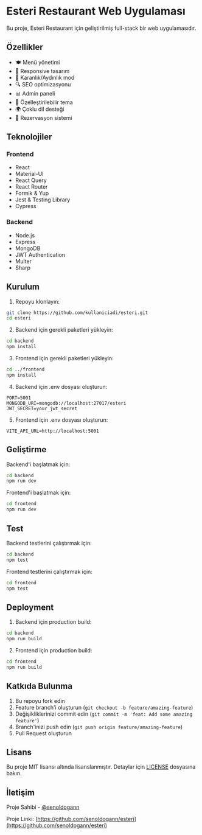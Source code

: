 # Esteri Restaurant Web Uygulaması

Bu proje, Esteri Restaurant için geliştirilmiş full-stack bir web uygulamasıdır.

## Özellikler

- 🍽️ Menü yönetimi
- 📱 Responsive tasarım
- 🌙 Karanlık/Aydınlık mod
- 🔍 SEO optimizasyonu
- 📊 Admin paneli
- 🎨 Özelleştirilebilir tema
- 🌍 Çoklu dil desteği
- 📅 Rezervasyon sistemi

## Teknolojiler

### Frontend
- React
- Material-UI
- React Query
- React Router
- Formik & Yup
- Jest & Testing Library
- Cypress

### Backend
- Node.js
- Express
- MongoDB
- JWT Authentication
- Multer
- Sharp

## Kurulum

1. Repoyu klonlayın:
```bash
git clone https://github.com/kullaniciadi/esteri.git
cd esteri
```

2. Backend için gerekli paketleri yükleyin:
```bash
cd backend
npm install
```

3. Frontend için gerekli paketleri yükleyin:
```bash
cd ../frontend
npm install
```

4. Backend için .env dosyası oluşturun:
```env
PORT=5001
MONGODB_URI=mongodb://localhost:27017/esteri
JWT_SECRET=your_jwt_secret
```

5. Frontend için .env dosyası oluşturun:
```env
VITE_API_URL=http://localhost:5001
```

## Geliştirme

Backend'i başlatmak için:
```bash
cd backend
npm run dev
```

Frontend'i başlatmak için:
```bash
cd frontend
npm run dev
```

## Test

Backend testlerini çalıştırmak için:
```bash
cd backend
npm test
```

Frontend testlerini çalıştırmak için:
```bash
cd frontend
npm test
```

## Deployment

1. Backend için production build:
```bash
cd backend
npm run build
```

2. Frontend için production build:
```bash
cd frontend
npm run build
```

## Katkıda Bulunma

1. Bu repoyu fork edin
2. Feature branch'i oluşturun (`git checkout -b feature/amazing-feature`)
3. Değişikliklerinizi commit edin (`git commit -m 'feat: Add some amazing feature'`)
4. Branch'inizi push edin (`git push origin feature/amazing-feature`)
5. Pull Request oluşturun

## Lisans

Bu proje MIT lisansı altında lisanslanmıştır. Detaylar için [LICENSE](LICENSE) dosyasına bakın.

## İletişim

Proje Sahibi - [@senoldogann](https://github.com/senoldogann)

Proje Linki: [https://github.com/senoldogann/esteri](https://github.com/senoldogann/esteri) 